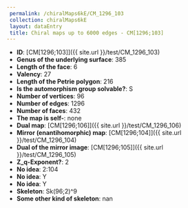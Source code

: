 ```yaml
--- 
 permalink: /chiralMaps6kE/CM_1296_103 
 collection: chiralMaps6kE
 layout: dataEntry
 title: Chiral maps up to 6000 edges - CM[1296;103]
---
```


- **ID**: [CM[1296;103]]({{ site.url }}/test/CM_1296_103)
- **Genus of the underlying surface**: 385
- **Length of the face**: 6
- **Valency**: 27
- **Length of the Petrie polygon**: 216
- **Is the automorphism group solvable?**: S
- **Number of vertices**: 96
- **Number of edges**: 1296
- **Number of faces**: 432
- **The map is self-**: none
- **Dual map**: [CM[1296;106]]({{ site.url }}/test/CM_1296_106)
- **Mirror (enantihomorphic) map**: [CM[1296;104]]({{ site.url }}/test/CM_1296_104)
- **Dual of the mirror image**: [CM[1296;105]]({{ site.url }}/test/CM_1296_105)
- **Z_q-Exponent?**: 2
- **No idea**:  2:104
- **No idea**: Y
- **No idea**: Y
- **Skeleton**: Sk(96;2)^9
- **Some other kind of skeleton**: nan
